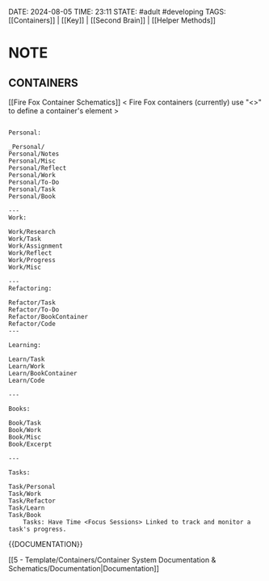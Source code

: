 DATE: 2024-08-05
TIME: 23:11
STATE: #adult #developing 
TAGS:  [[Containers]] | [[Key]] | [[Second Brain]] | [[Helper Methods]]

# NOTE

## CONTAINERS

[[Fire Fox Container Schematics]] < Fire Fox containers (currently) use "<>" to define a container's element > 

```

Personal: 

_Personal/
Personal/Notes
Personal/Misc
Personal/Reflect
Personal/Work
Personal/To-Do
Personal/Task
Personal/Book

---
Work: 

Work/Research
Work/Task
Work/Assignment
Work/Reflect
Work/Progress
Work/Misc

---
Refactoring: 

Refactor/Task
Refactor/To-Do
Refactor/BookContainer
Refactor/Code
---

Learning: 

Learn/Task
Learn/Work
Learn/BookContainer
Learn/Code

---

Books:

Book/Task
Book/Work
Book/Misc
Book/Excerpt

---

Tasks: 

Task/Personal
Task/Work
Task/Refactor
Task/Learn
Task/Book
	Tasks: Have Time <Focus Sessions> Linked to track and monitor a task's progress. 
```

{{DOCUMENTATION}}

[[5 - Template/Containers/Container System Documentation & Schematics/Documentation|Documentation]]